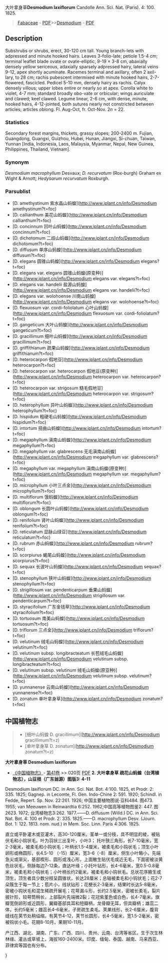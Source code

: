 大叶拿身草**Desmodium laxiflorum** Candolle Ann. Sci. Nat. (Paris). 4: 100. 1825.

> [Fabaceae](http://www.iplant.cn/info/Fabaceae?t=foc) - [PDF](http://www.iplant.cn/foc/pdf/Fabaceae.pdf)>>[Desmodium](http://www.iplant.cn/info/Desmodium?t=foc) - [PDF](http://www.iplant.cn/foc/pdf/Desmodium.pdf)
## Description

Subshrubs or shrubs, erect, 30-120 cm tall. Young branch-lets with adpressed and minute hooked hairs. Leaves 3-folio-late; petiole 1.5-4 cm; terminal leaflet blade ovate or ovate-elliptic, 9-19 × 3-8 cm, abaxially densely yellow sericeous, adaxially sparsely adpressed hairy, lateral veins 9-12, apex shortly acuminate. Racemes terminal and axillary, often 2 axil-lary, to 28 cm; rachis pubescent intermixed with minute hooked hairs, 2-7-flowered, fascicled. Pedicel 5-10 mm, densely hairy as rachis. Calyx densely villous; upper lobes entire or nearly so at apex. Corolla white to violet, 4-7 mm; standard broadly obo-vate or orbicular; wings auriculate and clawed; keel clawed. Legume linear, 2-6 cm, with dense, minute, hooked hairs, 4-12-jointed, both sutures nearly not constricted between articles; articles oblong. Fl. Aug-Oct, fr. Oct-Nov. 2*n* = 22.

### Statistics
Secondary forest margins, thickets, grassy slopes; 200-2400 m. Fujian, Guangdong, Guangxi, Guizhou, Hubei, Hunan, Jiangxi, Si-chuan, Taiwan, Yunnan [India, Indonesia, Laos, Malaysia, Myanmar, Nepal, New Guinea, Philippines, Thailand, Vietnam].

### Synonym
*Desmodium macrophyllum* Desvaux; *D. recurvatum* (Rox-burgh) Graham ex Wight & Arnott; *Hedysarum recurvatum* Roxburgh.


### Parsublist

* [D.  amethystinum  紫水晶山蚂蝗](http://www.iplant.cn/info/Desmodium amethystinum?t=foc)
* [D.  callianthum  美花山蚂蝗](http://www.iplant.cn/info/Desmodium callianthum?t=foc)
* [D.  concinnum  凹叶山蚂蝗](http://www.iplant.cn/info/Desmodium concinnum?t=foc)
* [D.  dichotomum  二歧山蚂蝗](http://www.iplant.cn/info/Desmodium dichotomum?t=foc)
* [D.  diffusum  单序山蚂蝗](http://www.iplant.cn/info/Desmodium diffusum?t=foc)
* [D.  elegans  圆锥山蚂蝗](http://www.iplant.cn/info/Desmodium elegans?t=foc)
* [D.  elegans var. elegans  圆锥山蚂蝗(原变种)](http://www.iplant.cn/info/Desmodium elegans var. elegans?t=foc)
* [D.  elegans var. handelii  盐源山蚂蝗](http://www.iplant.cn/info/Desmodium elegans var. handelii?t=foc)
* [D.  elegans var. wolohoense  川南山蚂蝗](http://www.iplant.cn/info/Desmodium elegans var. wolohoense?t=foc)
* [D.  flexuosum var. cordi-foliolatum  心叶山蚂蝗](http://www.iplant.cn/info/Desmodium flexuosum var. cordi-foliolatum?t=foc)
* [D.  gangeticum  大叶山蚂蝗](http://www.iplant.cn/info/Desmodium gangeticum?t=foc)
* [D.  gracillimum  细叶山蚂蝗](http://www.iplant.cn/info/Desmodium gracillimum?t=foc)
* [D.  griffithianum  疏果山蚂蝗](http://www.iplant.cn/info/Desmodium griffithianum?t=foc)
* [D.  heterocarpon  假地豆](http://www.iplant.cn/info/Desmodium heterocarpon?t=foc)
* [D.  heterocarpon var. heterocarpon  假地豆(原变种)](http://www.iplant.cn/info/Desmodium heterocarpon var. heterocarpon?t=foc)
* [D.  heterocarpon var. strigosum  糙毛假地豆](http://www.iplant.cn/info/Desmodium heterocarpon var. strigosum?t=foc)
* [D.  heterophyllum  异叶山蚂蝗](http://www.iplant.cn/info/Desmodium heterophyllum?t=foc)
* [D.  hispidum  粗硬毛山蚂蝗](http://www.iplant.cn/info/Desmodium hispidum?t=foc)
* [D.  intortum  扭曲山蚂蝗](http://www.iplant.cn/info/Desmodium intortum?t=foc)
* [D.  megaphyllum  滇南山蚂蝗](http://www.iplant.cn/info/Desmodium megaphyllum?t=foc)
* [D.  megaphyllum var. glabrescens  无毛滇南山蚂蝗](http://www.iplant.cn/info/Desmodium megaphyllum var. glabrescens?t=foc)
* [D.  megaphyllum var. megaphyllum  滇南山蚂蝗(原变种)](http://www.iplant.cn/info/Desmodium megaphyllum var. megaphyllum?t=foc)
* [D.  microphyllum  小叶三点金](http://www.iplant.cn/info/Desmodium microphyllum?t=foc)
* [D.  multiflorum  饿蚂蝗](http://www.iplant.cn/info/Desmodium multiflorum?t=foc)
* [D.  oblongum  长圆叶山蚂蝗](http://www.iplant.cn/info/Desmodium oblongum?t=foc)
* [D.  renifolium  肾叶山蚂蝗](http://www.iplant.cn/info/Desmodium renifolium?t=foc)
* [D.  reticulatum  显脉山绿豆](http://www.iplant.cn/info/Desmodium reticulatum?t=foc)
* [D.  rubrum  赤山蚂蝗](http://www.iplant.cn/info/Desmodium rubrum?t=foc)
* [D.  scorpiurus  蝎尾山蚂蝗](http://www.iplant.cn/info/Desmodium scorpiurus?t=foc)
* [D.  sequax  长波叶山蚂蝗](http://www.iplant.cn/info/Desmodium sequax?t=foc)
* [D.  stenophyllum  狭叶山蚂蝗](http://www.iplant.cn/info/Desmodium stenophyllum?t=foc)
* [D.  strigillosum var. pendenticarpum  垂果山蚂蝗](http://www.iplant.cn/info/Desmodium strigillosum var. pendenticarpum?t=foc)
* [D.  styracifolium  广东金钱草](http://www.iplant.cn/info/Desmodium styracifolium?t=foc)
* [D.  tortuosum  南美山蚂蝗](http://www.iplant.cn/info/Desmodium tortuosum?t=foc)
* [D.  triflorum  三点金](http://www.iplant.cn/info/Desmodium triflorum?t=foc)
* [D.  velutinum  绒毛山蚂蝗](http://www.iplant.cn/info/Desmodium velutinum?t=foc)
* [D.  velutinum subsp. longibracteatum  长苞绒毛山蚂蝗](http://www.iplant.cn/info/Desmodium velutinum subsp. longibracteatum?t=foc)
* [D.  velutinum subsp. velutinum  绒毛山蚂蝗(原亚种)](http://www.iplant.cn/info/Desmodium velutinum subsp. velutinum?t=foc)
* [D.  yunnanense  云南山蚂蝗](http://www.iplant.cn/info/Desmodium yunnanense?t=foc)
* [D.  zonatum  单叶拿身草](http://www.iplant.cn/info/Desmodium zonatum?t=foc)


## 中国植物志

> * [细叶山蚂蝗  D.  gracillimum](http://www.iplant.cn/info/Desmodium gracillimum?t=z)
> * [单叶拿身草  D.  zonatum](http://www.iplant.cn/info/Desmodium zonatum?t=z)

**大叶拿身草 Desmodium laxiflorum**

* [《中国植物志》](http://www.iplant.cn/frps)- [第41卷](http://www.iplant.cn/frps/vol/41) >> 020页 [PDF](http://www.iplant.cn/frps/pdf/41/020.PDF)
**2. 大叶拿身草 疏花山蚂蝗（台湾植物志），山豆根（广东翁源）图版3: 4-11**

Desmodium laxiflorum DC. in Ann. Sci. Nat. Bot. 4:100. 1825, et Prodr. 2: 335. 1825; Gagnep. in Lecomte, Fl. Gen. Indo-Chine 2: 591. 1920; Schindl. in Fedde, Repert. Sp. Nov. 22:261. 1926; 中国主要植物图说·豆科484. 图473. 1955; van Meeuwen in Reinwardtia 6:252. 1962;中国高等植物图鉴2: 447. 图2623. 1972; 台湾植物志3:262. 1977.——D. diffusum (Willd.) DC. in Ann. Sci. Nat. Bot. 4: 100 et Prodr. 2: 335. 1825.——D. macrophyllum Desv. (Journ. Bot. 1: 122. 1813. nom. nud.) in Mem. Soc. Linn. Paris 4:306. 1825.

直立或平卧灌木或亚灌木，高30-120厘米。茎单一或分枝，具不明显的棱，被贴伏毛和小钩状毛。叶为羽状三出复叶，小叶3； 托叶狭三角形，长7-10毫米，宽2-3毫米，被柔毛和小钩状毛；叶柄长1.5-4厘米，被柔毛和小钩状毛；顶生小叶卵形或椭圆形，长4.5-10 （-15）厘米，宽3-6（-8）厘米，侧生小叶略小，先端急尖或渐尖，基部楔形、圆形或浅心形，上面散生贴伏毛或近无毛，下面密被淡黄色丝状毛，侧脉每边7-12条，直达叶缘；小托叶钻形，长4-6毫米，宽0.5-0.8毫米，被柔毛和小钩状毛；小叶柄长约2毫米，被柔毛和小钩状毛。总状花序腋生或顶生，顶生者具少数分枝呈圆锥状，长达28厘米；总轴被柔毛和小钩状毛；花2-7朵簇生于每一节上；苞片小，线状钻形；花梗长2-3毫米，结果时长达5-8毫米，密被小钩状毛和混生稀疏开展毛；花萼漏斗形，长约2.5毫米，密被长柔毛，裂片披针形，较萼筒稍长，上部裂片先端微2裂；花冠紫堇色或白色，长4-7毫米，旗瓣宽倒卵形或近圆形，翼瓣基部具耳和短瓣柄，龙骨瓣无耳，但具瓣柄；雄蕊二体，长约5毫米；雌蕊长4-6毫米，子房疏生柔毛。荚果线形，长2-6厘米，腹背缝线在荚节处稍缢缩，有荚节4-12，荚节长圆形，长4-5毫米，宽1.5-2毫米，密被钩状小毛。花期8-10月，果期10-11月。

产江西、湖北、湖南、广东、广西、四川、贵州、云南、台湾等省区。生于次生林林缘、灌丛或草坡上，海拔160-2400米。印度、缅甸、泰国、越南、马来西亚、菲律宾等国也有分布。

}